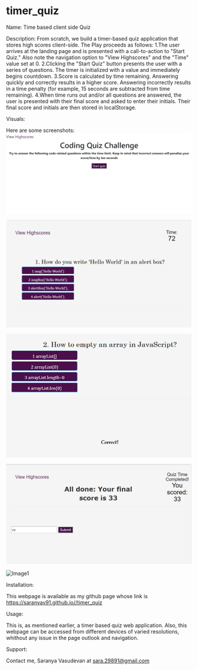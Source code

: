 # timer_quiz
Name:
Time based client side Quiz

Description:
From scratch, we build a timer-based quiz application that stores high scores client-side.
The Play proceeds as follows:
1.The user arrives at the landing page and is presented with a call-to-action to "Start Quiz." Also note the navigation option to "View Highscores" and the "Time" value set at 0.
2.Clicking the "Start Quiz" button presents the user with a series of questions. The timer is initialized with a value and immediately begins countdown.
3.Score is calculated by time remaining. Answering quickly and correctly results in a higher score. Answering incorrectly results in a time penalty (for example, 15 seconds are subtracted from time remaining).
4.When time runs out and/or all questions are answered, the user is presented with their final score and asked to enter their initials. Their final score and initials are then stored in localStorage.

Visuals:

Here are some screenshots:
![Image1](Assets/images/intro.png)

![Image1](Assets/images/quiz_page.png)

![Image1](Assets/images/answer_response.png)


![Image1](Assets/images/when_quiz_completed.png)

![Image1](Assets/images/highscores.png)

Installation:

This webpage is available as my github page whose link is https://saranyav91.github.io//timer_quiz

Usage:

This is, as mentioned earlier, a timer based quiz web application. Also, this webpage can be accessed from different devices of varied resolutions, whithout any issue in the page outlook and navigation.

Support:

Contact me, Saranya Vasudevan at sara.29891@gmail.com
